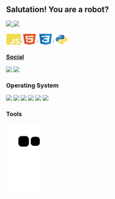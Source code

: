 <!--
- 🔭 I’m currently working on ...
- 🌱 I’m currently learning ...
- 👯 I’m looking to collaborate on ...
- 🤔 I’m looking for help with ...
- 💬 Ask me about ...
- 📫 How to reach me: ...
- 😄 Pronouns: ...
- ⚡ Fun fact: ...
-->
<div>
 <h2 color="red" > Salutation! You are a robot? </h2>
 <div>
  <a href="https://github.com/Kaique902">
  <img height="180em" src="https://github-readme-stats.vercel.app/api?username=Kaique902&show_icons=true&theme=midnight-purple&include_all_commits=true&count_private=true"/>
  <img height="180em" src="https://github-readme-stats.vercel.app/api/top-langs/?username=Kaique902&layout=compact&langs_count=7&theme=midnight-purple"/>
</div>
<div style="display: inline_block"><br>
  <img align="center" alt="Rafa-Js" height="30" width="40" src="https://raw.githubusercontent.com/devicons/devicon/master/icons/javascript/javascript-plain.svg">
  <img align="center" alt="Rafa-HTML" height="30" width="40" src="https://raw.githubusercontent.com/devicons/devicon/master/icons/html5/html5-original.svg">
  <img align="center" alt="Rafa-CSS" height="30" width="40" src="https://raw.githubusercontent.com/devicons/devicon/master/icons/css3/css3-original.svg">
  <img align="center" alt="Rafa-Python" height="30" width="40" src="https://raw.githubusercontent.com/devicons/devicon/master/icons/python/python-original.svg">
 
</div>
  
  ### Social
 
<div> 
  <a href="https://www.linkedin.com/in/kaique902/" target="_blank"><img src="https://img.shields.io/badge/-LinkedIn-%230077B5?style=for-the-badge&logo=linkedin&logoColor=white" target="_blank"></a>
  <a href="https://github.com/Kaique902" target="_blank"><img src="https://img.shields.io/badge/GitHub-100000?style=for-the-badge&logo=github&logoColor=white" target="_blank"></a>
</div>
 
 ### Operating System

<div>
  <a href="https://github.com/Kaique902"><img src="https://img.shields.io/badge/Debian-A81D33?style=for-the-badge&logo=debian&logoColor=white"></a>
  <a href="https://github.com/Kaique902"><img src="https://img.shields.io/badge/Fedora-294172?style=for-the-badge&logo=fedora&logoColor=white"></a>
  <a href="https://github.com/Kaique902"><img src="https://img.shields.io/badge/Tails%20-56347C?&style=for-the-badge&logo=tails&logoColor=white"></a>
  <a href="https://github.com/Kaique902"><img src="https://img.shields.io/badge/Linux-FCC624?style=for-the-badge&logo=linux&logoColor=white"></a>
  <a href="https://github.com/Kaique902"><img src="https://img.shields.io/badge/Windows-0078D6?style=for-the-badge&logo=windows&logoColor=white"></a>
  <a href="https://github.com/Kaique902"><img src="https://img.shields.io/badge/Kali_Linux-557C94?style=for-the-badge&logo=kali-linux&logoColor=white"></a>
</div>

 ### Tools
  
<div>
 
</div>
 
 ![Snake animation](https://github.com/kaique902/kaique902/blob/output/github-contribution-grid-snake.svg)
</div>
